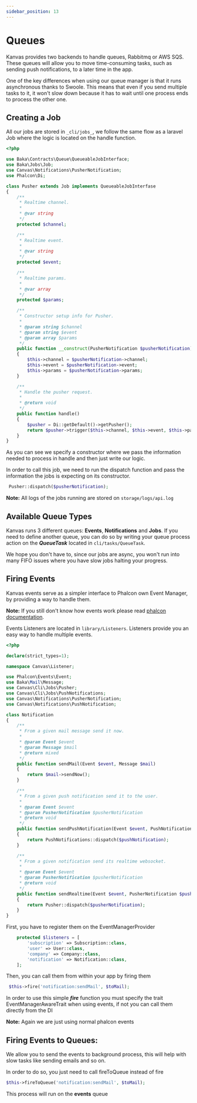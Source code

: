 ```yaml
---
sidebar_position: 13
---
```


# Queues

Kanvas provides two backends to handle queues, Rabbitmq or AWS SQS. These queues will allow you to move time-consuming tasks, such as sending push notifications, to a later time in the app. 

One of the key differences when using our queue manager is that it runs asynchronous thanks to Swoole. This means that even if you send multiple tasks to it, it won't slow down because it has to wait until one process ends to process the other one.

## Creating a Job

All our jobs are stored in `_cli/jobs_`, we follow the same flow as a laravel Job where the logic is located on the handle function. 


```php
<?php

use Baka\Contracts\Queue\QueueableJobInterface;
use Baka\Jobs\Job;
use Canvas\Notifications\PusherNotification;
use Phalcon\Di;

class Pusher extends Job implements QueueableJobInterfase
{
    /**
     * Realtime channel.
     *
     * @var string
     */
    protected $channel;

    /**
     * Realtime event.
     *
     * @var string
     */
    protected $event;

    /**
     * Realtime params.
     *
     * @var array
     */
    protected $params;

    /**
     * Constructor setup info for Pusher.
     *
     * @param string $channel
     * @param string $event
     * @param array $params
     */
    public function __construct(PusherNotification $pusherNotification)
    {
        $this->channel = $pusherNotification->channel;
        $this->event = $pusherNotification->event;
        $this->params = $pusherNotification->params;
    }

    /**
     * Handle the pusher request.
     *
     * @return void
     */
    public function handle()
    {
        $pusher = Di::getDefault()->getPusher();
        return $pusher->trigger($this->channel, $this->event, $this->params);
    }
}
```


As you can see we specify a constructor where we pass the information needed to process in handle and then just write our logic.

In order to call this job, we need to run the dispatch function and pass the information the jobs is expecting on its constructor.


```php
 Pusher::dispatch($pusherNotification);
```

**Note:** All logs of the jobs running are stored on `storage/logs/api.log`


## Available Queue Types

Kanvas runs 3 different queues: **Events**, **Notifications** and **Jobs**. If you need to define another queue, you can do so by writing your queue process action on the **_QueueTask_** located in `cli/tasks/QueueTask`.

We hope you don't have to, since our jobs are async, you won't run into many FIFO issues where you have slow jobs halting your progress.


## Firing Events

Kanvas events serve as a simpler interface to Phalcon own Event Manager, by providing a way to handle them.

**Note:** If you still don't know how events work please read [phalcon documentation](https://docs.phalcon.io/4.0/en/events).

Events Listeners are located in `library/Listeners`. Listeners provide you an easy way to handle multiple events. 


```php
<?php

declare(strict_types=1);

namespace Canvas\Listener;

use Phalcon\Events\Event;
use Baka\Mail\Message;
use Canvas\Cli\Jobs\Pusher;
use Canvas\Cli\Jobs\PushNotifications;
use Canvas\Notifications\PusherNotification;
use Canvas\Notifications\PushNotification;

class Notification
{
    /**
     * From a given mail message send it now.
     *
     * @param Event $event
     * @param Message $mail
     * @return mixed
     */
    public function sendMail(Event $event, Message $mail)
    {
        return $mail->sendNow();
    }

    /**
     * From a given push notification send it to the user.
     *
     * @param Event $event
     * @param PusherNotification $pusherNotification
     * @return void
     */
    public function sendPushNotification(Event $event, PushNotification $pushNotification)
    {
        return PushNotifications::dispatch($pushNotification);
    }

    /**
     * From a given notification send its realtime websocket.
     *
     * @param Event $event
     * @param PusherNotification $pusherNotification
     * @return void
     */
    public function sendRealtime(Event $event, PusherNotification $pusherNotification)
    {
        return Pusher::dispatch($pusherNotification);
    }
}
```


First, you have to register them on the EventManagerProvider


```php
    protected $listeners = [
        'subscription' => Subscription::class,
        'user' => User::class,
        'company' => Company::class,
        'notification' => Notification::class,
    ];
```


Then, you can call them from within your app by firing them


```php
 $this->fire('notification:sendMail', $toMail);
```


In order to use this simple **_fire_** function you must specify the trait EventManagerAwareTrait when using events, if not you can call them directly from the DI 

**Note:** Again we are just using normal phalcon events


## Firing Events to Queues:

We allow you to send the events to background process, this will help with slow tasks like sending emails and so on. 

In order to do so, you just need to call fireToQueue instead of fire


```php
$this->fireToQueue('notification:sendMail', $toMail);
```


This process will run on the **events** queue